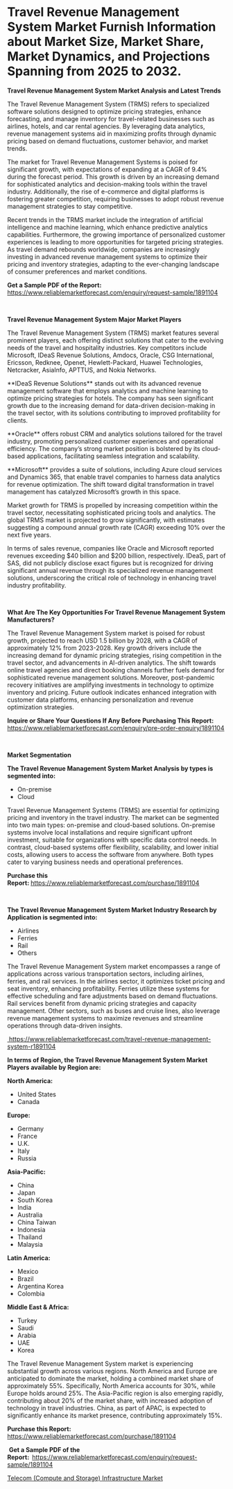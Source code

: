 <p><h1>Travel Revenue Management System Market Furnish Information about Market Size, Market Share, Market Dynamics, and Projections Spanning from 2025 to 2032.</h1></p><p><strong>Travel Revenue Management System Market Analysis and Latest Trends</strong></p>
<p><p>The Travel Revenue Management System (TRMS) refers to specialized software solutions designed to optimize pricing strategies, enhance forecasting, and manage inventory for travel-related businesses such as airlines, hotels, and car rental agencies. By leveraging data analytics, revenue management systems aid in maximizing profits through dynamic pricing based on demand fluctuations, customer behavior, and market trends. </p><p>The market for Travel Revenue Management Systems is poised for significant growth, with expectations of expanding at a CAGR of 9.4% during the forecast period. This growth is driven by an increasing demand for sophisticated analytics and decision-making tools within the travel industry. Additionally, the rise of e-commerce and digital platforms is fostering greater competition, requiring businesses to adopt robust revenue management strategies to stay competitive.</p><p>Recent trends in the TRMS market include the integration of artificial intelligence and machine learning, which enhance predictive analytics capabilities. Furthermore, the growing importance of personalized customer experiences is leading to more opportunities for targeted pricing strategies. As travel demand rebounds worldwide, companies are increasingly investing in advanced revenue management systems to optimize their pricing and inventory strategies, adapting to the ever-changing landscape of consumer preferences and market conditions.</p></p>
<p><strong>Get a Sample PDF of the Report:&nbsp;</strong> <a href="https://www.reliablemarketforecast.com/enquiry/request-sample/1891104?utm_campaign=1108&utm_medium=2&utm_source=Github&utm_content=ia&utm_term=14012025&utm_id=travel-revenue-management-system">https://www.reliablemarketforecast.com/enquiry/request-sample/1891104</a></p>
<p>&nbsp;</p>
<p><strong>Travel Revenue Management System Major Market Players</strong></p>
<p><p>The Travel Revenue Management System (TRMS) market features several prominent players, each offering distinct solutions that cater to the evolving needs of the travel and hospitality industries. Key competitors include Microsoft, IDeaS Revenue Solutions, Amdocs, Oracle, CSG International, Ericsson, Redknee, Openet, Hewlett-Packard, Huawei Technologies, Netcracker, AsiaInfo, APTTUS, and Nokia Networks.</p><p>**IDeaS Revenue Solutions** stands out with its advanced revenue management software that employs analytics and machine learning to optimize pricing strategies for hotels. The company has seen significant growth due to the increasing demand for data-driven decision-making in the travel sector, with its solutions contributing to improved profitability for clients.</p><p>**Oracle** offers robust CRM and analytics solutions tailored for the travel industry, promoting personalized customer experiences and operational efficiency. The company’s strong market position is bolstered by its cloud-based applications, facilitating seamless integration and scalability.</p><p>**Microsoft** provides a suite of solutions, including Azure cloud services and Dynamics 365, that enable travel companies to harness data analytics for revenue optimization. The shift toward digital transformation in travel management has catalyzed Microsoft’s growth in this space.</p><p>Market growth for TRMS is propelled by increasing competition within the travel sector, necessitating sophisticated pricing tools and analytics. The global TRMS market is projected to grow significantly, with estimates suggesting a compound annual growth rate (CAGR) exceeding 10% over the next five years.</p><p>In terms of sales revenue, companies like Oracle and Microsoft reported revenues exceeding $40 billion and $200 billion, respectively. IDeaS, part of SAS, did not publicly disclose exact figures but is recognized for driving significant annual revenue through its specialized revenue management solutions, underscoring the critical role of technology in enhancing travel industry profitability.</p></p>
<p>&nbsp;</p>
<p><strong>What Are The Key Opportunities For Travel Revenue Management System Manufacturers?</strong></p>
<p><p>The Travel Revenue Management System market is poised for robust growth, projected to reach USD 1.5 billion by 2028, with a CAGR of approximately 12% from 2023-2028. Key growth drivers include the increasing demand for dynamic pricing strategies, rising competition in the travel sector, and advancements in AI-driven analytics. The shift towards online travel agencies and direct booking channels further fuels demand for sophisticated revenue management solutions. Moreover, post-pandemic recovery initiatives are amplifying investments in technology to optimize inventory and pricing. Future outlook indicates enhanced integration with customer data platforms, enhancing personalization and revenue optimization strategies.</p></p>
<p><strong>Inquire or Share Your Questions If Any Before Purchasing This Report:</strong> <a href="https://www.reliablemarketforecast.com/enquiry/pre-order-enquiry/1891104?utm_campaign=1108&utm_medium=2&utm_source=Github&utm_content=ia&utm_term=14012025&utm_id=travel-revenue-management-system">https://www.reliablemarketforecast.com/enquiry/pre-order-enquiry/1891104</a></p>
<p>&nbsp;</p>
<p><strong>Market Segmentation</strong></p>
<p><strong>The Travel Revenue Management System Market Analysis by types is segmented into:</strong></p>
<p><ul><li>On-premise</li><li>Cloud</li></ul></p>
<p><p>Travel Revenue Management Systems (TRMS) are essential for optimizing pricing and inventory in the travel industry. The market can be segmented into two main types: on-premise and cloud-based solutions. On-premise systems involve local installations and require significant upfront investment, suitable for organizations with specific data control needs. In contrast, cloud-based systems offer flexibility, scalability, and lower initial costs, allowing users to access the software from anywhere. Both types cater to varying business needs and operational preferences.</p></p>
<p><strong>Purchase this Report:&nbsp;</strong><a href="https://www.reliablemarketforecast.com/purchase/1891104?utm_campaign=1108&utm_medium=2&utm_source=Github&utm_content=ia&utm_term=14012025&utm_id=travel-revenue-management-system">https://www.reliablemarketforecast.com/purchase/1891104</a></p>
<p>&nbsp;</p>
<p><strong>The Travel Revenue Management System Market Industry Research by Application is segmented into:</strong></p>
<p><ul><li>Airlines</li><li>Ferries</li><li>Rail</li><li>Others</li></ul></p>
<p><p>The Travel Revenue Management System market encompasses a range of applications across various transportation sectors, including airlines, ferries, and rail services. In the airlines sector, it optimizes ticket pricing and seat inventory, enhancing profitability. Ferries utilize these systems for effective scheduling and fare adjustments based on demand fluctuations. Rail services benefit from dynamic pricing strategies and capacity management. Other sectors, such as buses and cruise lines, also leverage revenue management systems to maximize revenues and streamline operations through data-driven insights.</p></p>
<p><a href="https://www.reliablemarketforecast.com/travel-revenue-management-system-r1891104?utm_campaign=1108&utm_medium=2&utm_source=Github&utm_content=ia&utm_term=14012025&utm_id=travel-revenue-management-system">&nbsp;https://www.reliablemarketforecast.com/travel-revenue-management-system-r1891104</a></p>
<p><strong>In terms of Region, the Travel Revenue Management System Market Players available by Region are:</strong></p>
<p>
    <p> <strong> North America: </strong>
        <ul>
            <li>United States</li>
            <li>Canada</li>
        </ul>
        </p> 
    <p> <strong> Europe: </strong>
        <ul>
            <li>Germany</li>
            <li>France</li>
            <li>U.K.</li>
            <li>Italy</li>
            <li>Russia</li>
        </ul>
        </p> 
    <p> <strong> Asia-Pacific: </strong>
        <ul>
            <li>China</li>
            <li>Japan</li>
            <li>South Korea</li>
            <li>India</li>
            <li>Australia</li>
            <li>China Taiwan</li>
            <li>Indonesia</li>
            <li>Thailand</li>
            <li>Malaysia</li>
        </ul>
        </p> 
    <p> <strong> Latin America: </strong>
        <ul>
            <li>Mexico</li>
            <li>Brazil</li>
            <li>Argentina Korea</li>
            <li>Colombia</li>
        </ul>
        </p> 
    <p> <strong> Middle East & Africa: </strong>
        <ul>
            <li>Turkey</li>
            <li>Saudi</li>
            <li>Arabia</li>
            <li>UAE</li>
            <li>Korea</li>
        </ul>
    </p>
    </p>
<p><p>The Travel Revenue Management System market is experiencing substantial growth across various regions. North America and Europe are anticipated to dominate the market, holding a combined market share of approximately 55%. Specifically, North America accounts for 30%, while Europe holds around 25%. The Asia-Pacific region is also emerging rapidly, contributing about 20% of the market share, with increased adoption of technology in travel industries. China, as part of APAC, is expected to significantly enhance its market presence, contributing approximately 15%.</p></p>
<p><strong>Purchase this Report: </strong><a href="https://www.reliablemarketforecast.com/purchase/1891104?utm_campaign=1108&utm_medium=2&utm_source=Github&utm_content=ia&utm_term=14012025&utm_id=travel-revenue-management-system">https://www.reliablemarketforecast.com/purchase/1891104</a></p>
<p>&nbsp;<strong>Get a Sample PDF of the Report:&nbsp;&nbsp;</strong><a href="https://www.reliablemarketforecast.com/enquiry/request-sample/1891104?utm_campaign=1108&utm_medium=2&utm_source=Github&utm_content=ia&utm_term=14012025&utm_id=travel-revenue-management-system">https://www.reliablemarketforecast.com/enquiry/request-sample/1891104</a></p>
<p><strong></strong></p>
<p><p><a href="https://github.com/CliffMedina6/Market-Research-Report-List-7/blob/main/telecom-compute-and-storage-infrastructure-market.md?utm_campaign=1108&utm_medium=2&utm_source=Github&utm_content=ia&utm_term=14012025&utm_id=travel-revenue-management-system">Telecom (Compute and Storage) Infrastructure Market</a></p></p>